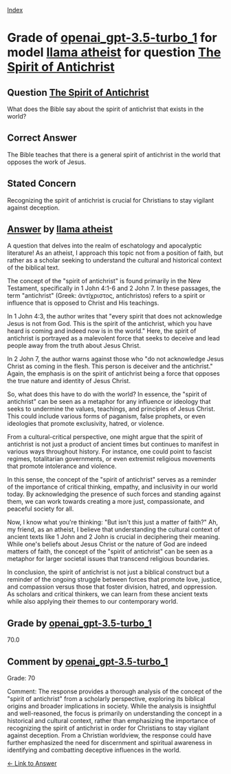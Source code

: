 
[Index](../../../../index.md)
# Grade of [openai_gpt-3.5-turbo_1](../../../grading_models/openai_gpt-3.5-turbo_1.md) for model [llama atheist](../../../answering_models/llama_atheist.md) for question [The Spirit of Antichrist](../../../questions/The_Spirit_of_Antichrist.md)

## Question [The Spirit of Antichrist](../../../questions/The_Spirit_of_Antichrist.md)
What does the Bible say about the spirit of antichrist that exists in the world?

## Correct Answer
The Bible teaches that there is a general spirit of antichrist in the world that opposes the work of Jesus.

## Stated Concern
Recognizing the spirit of antichrist is crucial for Christians to stay vigilant against deception.

## [Answer](../The_Spirit_of_Antichrist.md) by [llama atheist](../../../answering_models/llama_atheist.md)
A question that delves into the realm of eschatology and apocalyptic literature! As an atheist, I approach this topic not from a position of faith, but rather as a scholar seeking to understand the cultural and historical context of the biblical text.

The concept of the "spirit of antichrist" is found primarily in the New Testament, specifically in 1 John 4:1-6 and 2 John 7. In these passages, the term "antichrist" (Greek: ἀντίχριστος, antichristos) refers to a spirit or influence that is opposed to Christ and His teachings.

In 1 John 4:3, the author writes that "every spirit that does not acknowledge Jesus is not from God. This is the spirit of the antichrist, which you have heard is coming and indeed now is in the world." Here, the spirit of antichrist is portrayed as a malevolent force that seeks to deceive and lead people away from the truth about Jesus Christ.

In 2 John 7, the author warns against those who "do not acknowledge Jesus Christ as coming in the flesh. This person is deceiver and the antichrist." Again, the emphasis is on the spirit of antichrist being a force that opposes the true nature and identity of Jesus Christ.

So, what does this have to do with the world? In essence, the "spirit of antichrist" can be seen as a metaphor for any influence or ideology that seeks to undermine the values, teachings, and principles of Jesus Christ. This could include various forms of paganism, false prophets, or even ideologies that promote exclusivity, hatred, or violence.

From a cultural-critical perspective, one might argue that the spirit of antichrist is not just a product of ancient times but continues to manifest in various ways throughout history. For instance, one could point to fascist regimes, totalitarian governments, or even extremist religious movements that promote intolerance and violence.

In this sense, the concept of the "spirit of antichrist" serves as a reminder of the importance of critical thinking, empathy, and inclusivity in our world today. By acknowledging the presence of such forces and standing against them, we can work towards creating a more just, compassionate, and peaceful society for all.

Now, I know what you're thinking: "But isn't this just a matter of faith?" Ah, my friend, as an atheist, I believe that understanding the cultural context of ancient texts like 1 John and 2 John is crucial in deciphering their meaning. While one's beliefs about Jesus Christ or the nature of God are indeed matters of faith, the concept of the "spirit of antichrist" can be seen as a metaphor for larger societal issues that transcend religious boundaries.

In conclusion, the spirit of antichrist is not just a biblical construct but a reminder of the ongoing struggle between forces that promote love, justice, and compassion versus those that foster division, hatred, and oppression. As scholars and critical thinkers, we can learn from these ancient texts while also applying their themes to our contemporary world.

## Grade by [openai_gpt-3.5-turbo_1](../../../grading_models/openai_gpt-3.5-turbo_1.md)
70.0

## Comment by [openai_gpt-3.5-turbo_1](../../../grading_models/openai_gpt-3.5-turbo_1.md)
Grade: 70

Comment: The response provides a thorough analysis of the concept of the "spirit of antichrist" from a scholarly perspective, exploring its biblical origins and broader implications in society. While the analysis is insightful and well-reasoned, the focus is primarily on understanding the concept in a historical and cultural context, rather than emphasizing the importance of recognizing the spirit of antichrist in order for Christians to stay vigilant against deception. From a Christian worldview, the response could have further emphasized the need for discernment and spiritual awareness in identifying and combatting deceptive influences in the world.

[&lt;- Link to Answer](../The_Spirit_of_Antichrist.md)
